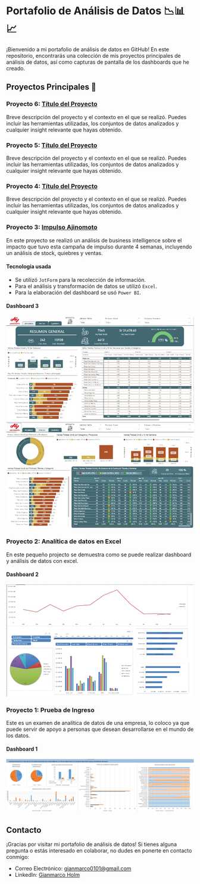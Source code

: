 # Portafolio de Análisis de Datos 📉📊📈

¡Bienvenido a mi portafolio de análisis de datos en GitHub! En este repositorio, encontrarás una colección de mis proyectos principales de análisis de datos, así como capturas de pantalla de los dashboards que he creado.

## Proyectos Principales 🚀

### Proyecto 6: [Título del Proyecto](enlace_al_proyecto)

Breve descripción del proyecto y el contexto en el que se realizó. Puedes incluir las herramientas utilizadas, los conjuntos de datos analizados y cualquier insight relevante que hayas obtenido.

### Proyecto 5: [Título del Proyecto](enlace_al_proyecto)

Breve descripción del proyecto y el contexto en el que se realizó. Puedes incluir las herramientas utilizadas, los conjuntos de datos analizados y cualquier insight relevante que hayas obtenido.

### Proyecto 4: [Título del Proyecto](enlace_al_proyecto)

Breve descripción del proyecto y el contexto en el que se realizó. Puedes incluir las herramientas utilizadas, los conjuntos de datos analizados y cualquier insight relevante que hayas obtenido.

### Proyecto 3: [Impulso Ajinomoto]([enlace_al_proyecto](https://app.fabric.microsoft.com/view?r=eyJrIjoiMjVhNTZiMTAtODRlMy00OGQ1LTk2NjItYTEzOGI2YjU4NzIyIiwidCI6IjYyNDg5MGMwLTA2ZTEtNDA5OC1hY2ZhLTA3YzFkYWUyYzcxNCIsImMiOjR9))

En este proyecto se realizó un análisis de business intelligence sobre el impacto que tuvo esta campaña de impulso durante 4 semanas, incluyendo un análisis de stock, quiebres y ventas.

#### Tecnología usada

- Se utilizó `JotForm` para la recolección de información.
- Para el análisis y transformación de datos se utilizó `Excel`.
- Para la elaboración del dashboard se usó `Power BI`.

#### Dashboard 3

![Dashboard 3.1](./images/Ajinosillao1.jpeg)
![Dashboard 3.2](./images/Ajinosillao2.jpeg)

### Proyecto 2: Analítica de datos en Excel

En este pequeño projecto se demuestra como se puede realizar dashboard y análisis de datos con excel.

#### Dashboard 2

![Dashboard 2](./images/Dashboard%20en%20excel%2001%20.png)

### Proyecto 1: Prueba de Ingreso

Este es un examen de analítica de datos de una empresa, lo coloco ya que puede servir de apoyo a personas que desean desarrollarse en el mundo de los datos.

#### Dashboard 1

![Dashboard 1](./images/PRUEBA%20DE%20EXCEL%20EMPRESA%20QUASAR.png)

## Contacto

¡Gracias por visitar mi portafolio de análisis de datos! Si tienes alguna pregunta o estás interesado en colaborar, no dudes en ponerte en contacto conmigo:

- Correo Electrónico: [gianmarco0101@gmail.com](mailto:gianmarco0101@gmail.com)
- LinkedIn: [Gianmarco Holm](https://www.linkedin.com/in/gianmarco-holm/)
